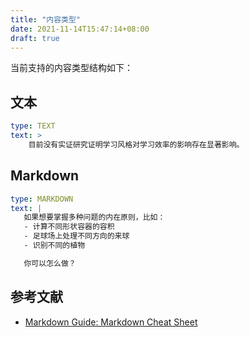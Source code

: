 ```yaml
---
title: "内容类型"
date: 2021-11-14T15:47:14+08:00
draft: true
---
```


当前支持的内容类型结构如下：

## 文本

```yaml
type: TEXT
text: >
	目前没有实证研究证明学习风格对学习效率的影响存在显著影响。
```

## Markdown

```yaml
type: MARKDOWN
text: |
   如果想要掌握多种问题的内在原则，比如：
   - 计算不同形状容器的容积
   - 足球场上处理不同方向的来球
   - 识别不同的植物

   你可以怎么做？
```

## 参考文献

* [Markdown Guide: Markdown Cheat Sheet](https://www.markdownguide.org/cheat-sheet/)

